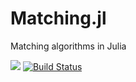 # Matching.jl
Matching algorithms in Julia

[![](https://img.shields.io/badge/docs-latest-blue.svg)](https://oyamad.github.io/Matching.jl/latest)
[![Build Status](https://travis-ci.org/oyamad/Matching.jl.svg?branch=master)](https://travis-ci.org/oyamad/Matching.jl)
